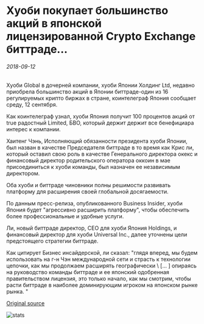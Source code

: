 # Хуоби покупает большинство акций в японской лицензированной Crypto Exchange биттраде...

###### 2018-09-12

Хуоби Global в дочерней компании, хуоби Японии Холдинг Ltd, недавно приобрела большинство акций в Японии биттраде-один из 16 регулируемых крипто биржах в стране, коинтелеграф Япония сообщает среду, 12 сентября.

Как коинтелеграф узнал, хуоби Япония получит 100 процентов акций от true радостный Limited, БВО, который держит держит все бенефициара интерес к компании.

Хаитенг Чэнь, Исполняющий обязанности президента хуоби Японии, был назван в качестве Председателя биттраде в то время как Крис ли, который оставил свою роль в качестве Генерального директора окекс и финансовый директор родительского оператора оккоин в мае присоединиться к хуоби команды, был назначен ее независимым директором.

Оба хуоби и биттраде чиновники полны решимости развивать платформу для расширения своей глобальной досягаемости.

По данным пресс-релиза, опубликованного Business Insider, хуоби Япония будет "агрессивно расширить платформу", чтобы обеспечить более профессиональные и удобные услуги.

Ли, новый биттраде директор, CEO для хуоби Япония Holdings, и финансовый директор для хуоби Universal Inc., далее уточнены цели предстоящего стратегии биттраде.

Как цитирует Бизнес инсайдерской, ли сказал: "глядя вперед, мы будем использовать на г-н Чэн международной сети и страсть к технологии цепочки, как мы продолжаем расширять географически \ [... \] опираясь на руководство команды биттраде и ее японский одобренная правительством лицензия, это только начало, как мы смотрим, чтобы расти биттраде в наиболее доминирующим игроком на японском рынке рынка. "

[Original source](https://cointelegraph.com/news/huobi-buys-majority-stake-in-japanese-licensed-crypto-exchange-bittrade)

![stats](https://c.statcounter.com/11760860/0/a89fa40b/1/ "stats")